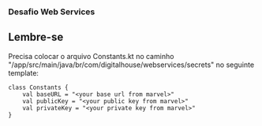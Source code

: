 ### Desafio Web Services

## Lembre-se

Precisa colocar o arquivo Constants.kt no caminho "/app/src/main/java/br/com/digitalhouse/webservices/secrets" no seguinte template: 

```
class Constants {
    val baseURL = "<your base url from marvel>"
    val publicKey = "<your public key from marvel>"
    val privateKey = "<your private key from marvel>"
}
```